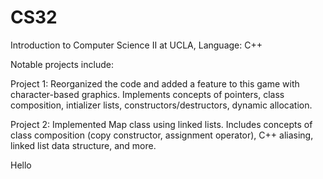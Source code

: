# CS32
Introduction to Computer Science II at UCLA, Language: C++

Notable projects include:

Project 1: Reorganized the code and added a feature to this game with character-based graphics. Implements concepts of pointers, class composition, intializer lists, constructors/destructors, dynamic allocation.

Project 2: Implemented Map class using linked lists. Includes concepts of class composition (copy constructor, assignment operator), C++ aliasing, linked list data structure, and more. 

Hello 
